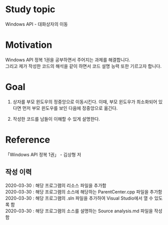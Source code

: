 # Study topic
  
Windows API - 대화상자의 이동  
  
# Motivation
  
Windows API 정복 1권을 공부하면서 주어지는 과제를 해결합니다.  
그리고 제가 작성한 코드의 해석을 같이 하면서 코드 설명 능력 또한 기르고자 합니다.  
  
# Goal
  
1. 상자를 부모 윈도우의 정중앙으로 이동시킨다. 이때, 부모 윈도우가 최소화되어 있다면 먼저 부모 윈도우를 보인 다음에 정중앙으로 옮긴다.  
  
2. 작성한 코드를 남들이 이해할 수 있게 설명한다.  
  
# Reference
  
「Windows API 정복 1권」 - 김상형 저  
  
## 작성 이력
  
2020-03-30 : 해당 프로그램의 리소스 파일을 추가함  
2020-03-30 : 해당 프로그램의 소스에 해당하는 ParentCenter.cpp 파일을 추가함  
2020-03-30 : 해당 프로그램의 .sln 파일을 추가하여 Visual Studio에서 열 수 있도록 함  
2020-03-30 : 해당 프로그램의 소스를 설명하는 Source analysis.md 파일을 작성함
